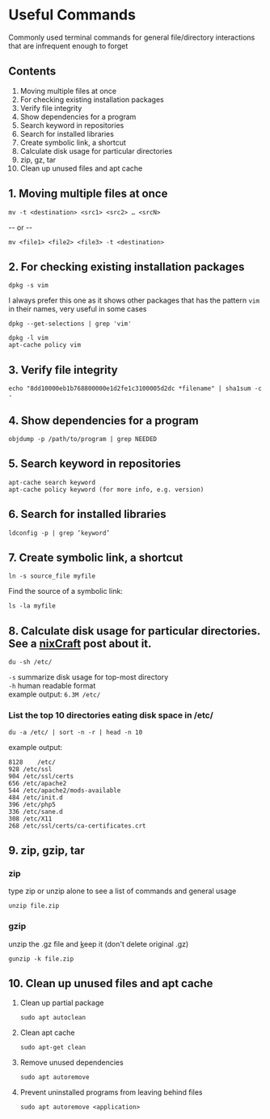 # Useful Commands
Commonly used terminal commands for general file/directory interactions that are infrequent enough to forget

## Contents
1. Moving multiple files at once
2. For checking existing installation packages
3. Verify file integrity
4. Show dependencies for a program
5. Search keyword in repositories
6. Search for installed libraries
7. Create symbolic link, a shortcut
8. Calculate disk usage for particular directories
9. zip, gz, tar
10. Clean up unused files and apt cache


## 1. Moving multiple files at once
	mv -t <destination> <src1> <src2> … <srcN>
-- or -- 

	mv <file1> <file2> <file3> -t <destination>

## 2. For checking existing installation packages
	dpkg -s vim
	
I always prefer this one as it shows other packages that has the pattern `vim` in their names, very useful in some cases
	
	dpkg --get-selections | grep 'vim'

	dpkg -l vim
	apt-cache policy vim

## 3. Verify file integrity
	echo "8dd10000eb1b768800000e1d2fe1c3100005d2dc *filename" | sha1sum -c -

## 4. Show dependencies for a program
	objdump -p /path/to/program | grep NEEDED

## 5. Search keyword in repositories
	apt-cache search keyword
	apt-cache policy keyword (for more info, e.g. version)

## 6. Search for installed libraries
	ldconfig -p | grep ‘keyword’

## 7. Create symbolic link, a shortcut
	ln -s source_file myfile
Find the source of a symbolic link:
	
	ls -la myfile

## 8. Calculate disk usage for particular directories. See a [nixCraft](https://www.cyberciti.biz/faq/linux-check-disk-space-command/) post about it.
	du -sh /etc/

```-s``` summarize  disk usage for top-most directory  
```-h``` human readable format  
example output: ```6.3M /etc/```

### List the top 10 directories eating disk space in /etc/
	du -a /etc/ | sort -n -r | head -n 10

example output: 

	8128	/etc/
	928	/etc/ssl
	904	/etc/ssl/certs
	656	/etc/apache2
	544	/etc/apache2/mods-available
	484	/etc/init.d
	396	/etc/php5
	336	/etc/sane.d
	308	/etc/X11
	268	/etc/ssl/certs/ca-certificates.crt

## 9. zip, gzip, tar

### zip
type zip or unzip alone to see a list of commands and general usage

`unzip file.zip`

### gzip
unzip the .gz file and <ins>k</ins>eep it (don't delete original .gz)

`gunzip -k file.zip`

## 10. Clean up unused files and apt cache
1. Clean up partial package

	`sudo apt autoclean`
2. Clean apt cache

	`sudo apt-get clean`
3. Remove unused dependencies

	`sudo apt autoremove`
4. Prevent uninstalled programs from leaving behind files

	`sudo apt autoremove <application>`

